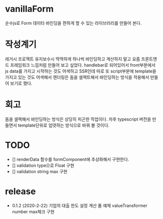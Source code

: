 # vanillaForm
순수js로 Form 데이타 바인딩을 편하게 할 수 있는 라이브러리를 만들어 본다.

# 작성계기
레거시 프로젝트 유지보수시 딱딱하게 하나씩 바인딩하고 계산하지 말고
요즘 프론트엔드 프레임워크 느낌처럼 만들어 보고 싶었다.
handlebar로 되어있어서 front부분에서 js data를 가지고 시작하는 것도 어색하고
SSR인데 따로 또 script부분에 template을 가지고 있는 것도 어색해서
렌더링은 돔을 셀렉트해서 바인딩하는 방식을 적용해서 만들어 보기로 했다.

# 회고
돔을 셀렉해서 바인딩하는 방식은 상당히 피곤한 작업이다.
차후 typescript 버전을 만들면서 template단위로 업뎃하는 방식으로 바꿔 볼 것이다.

# TODO
- [] renderData 함수를 formComponent에 추상화해서 구현한다.
- [] validation type으로 Float 구현
- [] validation string max 구현
# release
- 0.1.2 (2020-2-22)
  기업의 대출 한도 설정 계산 폼 예제
  valueTransformer number max체크 구현